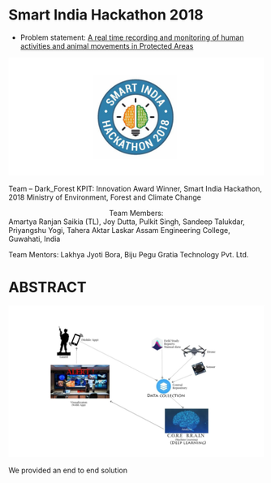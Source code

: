 # Smart India Hackathon 2018

+ Problem statement: [A real time recording and monitoring of human activities and animal movements in Protected Areas](https://innovate.mygov.in/sih_ps/a-real-time-recording-and-monitoring-of-human-activities-and-animal-movements-in-protected-areas/)

<img src = "https://github.com/SKKSaikia/sih2k18/blob/master/img/sih.jpg">

Team – Dark_Forest
KPIT: Innovation Award Winner, Smart India Hackathon, 2018
Ministry of Environment, Forest and Climate Change

<center>Team Members: </center>
Amartya Ranjan Saikia (TL), Joy Dutta, Pulkit Singh, Sandeep Talukdar, Priyangshu Yogi, Tahera Aktar Laskar
Assam Engineering College, Guwahati, India

Team Mentors:
Lakhya Jyoti Bora, Biju Pegu
Gratia Technology Pvt. Ltd.




# ABSTRACT
<img src="https://github.com/SKKSaikia/sih2k18/blob/master/img/overview.JPG">

We provided an end to end solution 
